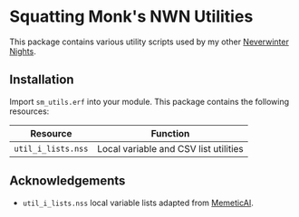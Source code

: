 # Squatting Monk's NWN Utilities
This package contains various utility scripts used by my other [Neverwinter Nights](neverwinternights.info).

## Installation
Import `sm_utils.erf` into your module. This package contains the following resources:

| Resource		| Function				|
| ---------------------	| ------------------------------------- |
| `util_i_lists.nss`	| Local variable and CSV list utilities |

## Acknowledgements
- `util_i_lists.nss` local variable lists adapted from [MemeticAI](sourceforge.net/projects/memeticai/).
